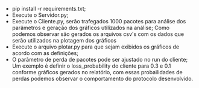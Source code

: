 - pip install -r requirements.txt;
- Execute o Servidor.py;
- Execute o Cliente.py, serão trafegados 1000 pacotes para análise dos parâmetros e geração dos gráficos utilizados na análise;
  Como podemos observar são gerados os arquivos csv's com os dados que serão utilizados na plotagem dos gráficos
- Execute o arquivo plotar.py para que sejam exibidos os gráficos de acordo com as definições;
- O parâmetro de perda de pacotes pode ser ajustado no run do cliente;
Um exemplo é definir o loss_probability do cliente para 0.3 e 0.1 conforme gráficos gerados no relatório, com essas probailidades de perdas podemos observar o comportamento do protocolo desenvolvido.
